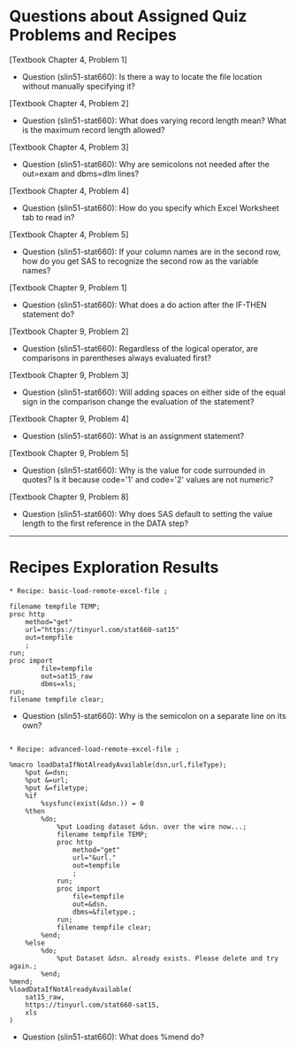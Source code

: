 
# Questions about Assigned Quiz Problems and Recipes


[Textbook Chapter 4, Problem 1]
* Question (slin51-stat660): Is there a way to locate the file location without manually specifying it?


[Textbook Chapter 4, Problem 2]
* Question (slin51-stat660): What does varying record length mean? What is the maximum record length allowed?


[Textbook Chapter 4, Problem 3]
* Question (slin51-stat660):  Why are semicolons not needed after the out=exam and dbms=dlm lines?


[Textbook Chapter 4, Problem 4]
* Question (slin51-stat660): How do you specify which Excel Worksheet tab to read in?


[Textbook Chapter 4, Problem 5]
* Question (slin51-stat660): If your column names are in the second row, how do you get SAS to recognize the second row as the variable names?



[Textbook Chapter 9, Problem 1]
* Question (slin51-stat660): What does a do action after the IF-THEN statement do?


[Textbook Chapter 9, Problem 2]
* Question (slin51-stat660): Regardless of the logical operator, are comparisons in parentheses always evaluated first?

[Textbook Chapter 9, Problem 3]
* Question (slin51-stat660): Will adding spaces on either side of the equal sign in the comparison change the evaluation of the statement?


[Textbook Chapter 9, Problem 4]
* Question (slin51-stat660): What is an assignment statement?


[Textbook Chapter 9, Problem 5]
* Question (slin51-stat660): Why is the value for code surrounded in quotes? Is it because code='1' and code='2' values are not numeric?


[Textbook Chapter 9, Problem 8]
* Question (slin51-stat660): Why does SAS default to setting the value length to the first reference in the DATA step?


***



# Recipes Exploration Results



```
* Recipe: basic-load-remote-excel-file ;

filename tempfile TEMP;
proc http
    method="get" 
    url="https://tinyurl.com/stat660-sat15" 
    out=tempfile
    ;
run;
proc import
        file=tempfile
        out=sat15_raw
        dbms=xls; 
run;
filename tempfile clear;

```

* Question (slin51-stat660): Why is the semicolon on a separate line on its own?


```

* Recipe: advanced-load-remote-excel-file ;

%macro loadDataIfNotAlreadyAvailable(dsn,url,fileType);
	%put &=dsn;
	%put &=url;
	%put &=filetype;
	%if
		%sysfunc(exist(&dsn.)) = 0
	%then
		%do;
			%put Loading dataset &dsn. over the wire now...;
			filename tempfile TEMP;
			proc http
				method="get"
				url="&url."
				out=tempfile
				;
			run;
			proc import
				file=tempfile
				out=&dsn.
				dbms=&filetype.;
			run;
			filename tempfile clear;
		%end;
	%else
		%do;
			%put Dataset &dsn. already exists. Please delete and try again.;
		%end;
%mend;
%loadDataIfNotAlreadyAvailable(
	sat15_raw,
	https://tinyurl.com/stat660-sat15,
	xls
)

```
* Question (slin51-stat660): What does %mend do?

